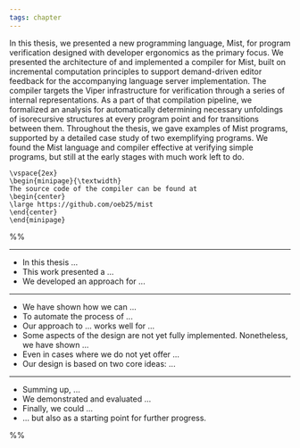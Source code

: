 ```yaml
---
tags: chapter
---
```


In this thesis, we presented a new programming language, Mist, for program verification designed with developer ergonomics as the primary focus. We presented the architecture of and implemented a compiler for Mist, built on incremental computation principles to support demand-driven editor feedback for the accompanying language server implementation. The compiler targets the Viper infrastructure for verification through a series of internal representations. As a part of that compilation pipeline, we formalized an analysis for automatically determining necessary unfoldings of isorecursive structures at every program point and for transitions between them. Throughout the thesis, we gave examples of Mist programs, supported by a detailed case study of two exemplifying programs. We found the Mist language and compiler effective at verifying simple programs, but still at the early stages with much work left to do.


```{=tex}
\vspace{2ex}
\begin{minipage}{\textwidth}
The source code of the compiler can be found at
\begin{center}
\large https://github.com/oeb25/mist
\end{center}
\end{minipage}
```

%%

---

- In this thesis ...
- This work presented a ...
- We developed an approach for ...

---

- We have shown how we can ...
- To automate the process of ...
- Our approach to ... works well for ...
- Some aspects of the design are not yet fully implemented. Nonetheless, we have shown ...
- Even in cases where we do not yet offer ...
- Our design is based on two core ideas: ...

---

- Summing up, ...
- We demonstrated and evaluated ...
- Finally, we could ...
- ... but also as a starting point for further progress.

%%
